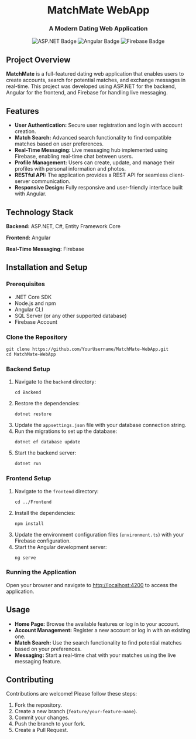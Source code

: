 <h1 align="center">MatchMate WebApp</h1>
<h3 align="center">A Modern Dating Web Application</h3>

<p align="center">
    <img src="https://img.shields.io/badge/ASP.NET-%23FF6F61.svg?style=for-the-badge&logo=dotnet&logoColor=white" alt="ASP.NET Badge" />
    <img src="https://img.shields.io/badge/Angular-%23E23237.svg?style=for-the-badge&logo=angular&logoColor=white" alt="Angular Badge" />
    <img src="https://img.shields.io/badge/Firebase-%23039BE5.svg?style=for-the-badge&logo=firebase&logoColor=white" alt="Firebase Badge" />
</p>

<h2>Project Overview</h2>
<p><strong>MatchMate</strong> is a full-featured dating web application that enables users to create accounts, search for potential matches, and exchange messages in real-time. This project was developed using ASP.NET for the backend, Angular for the frontend, and Firebase for handling live messaging.</p>

<h2>Features</h2>
<ul>
    <li><strong>User Authentication:</strong> Secure user registration and login with account creation.</li>
    <li><strong>Match Search:</strong> Advanced search functionality to find compatible matches based on user preferences.</li>
    <li><strong>Real-Time Messaging:</strong> Live messaging hub implemented using Firebase, enabling real-time chat between users.</li>
    <li><strong>Profile Management:</strong> Users can create, update, and manage their profiles with personal information and photos.</li>
    <li><strong>RESTful API:</strong> The application provides a REST API for seamless client-server communication.</li>
    <li><strong>Responsive Design:</strong> Fully responsive and user-friendly interface built with Angular.</li>
</ul>

<h2>Technology Stack</h2>
<p><strong>Backend:</strong> ASP.NET, C#, Entity Framework Core</p>
<p><strong>Frontend:</strong> Angular</p>
<p><strong>Real-Time Messaging:</strong> Firebase</p>

<h2>Installation and Setup</h2>

<h3>Prerequisites</h3>
<ul>
    <li>.NET Core SDK</li>
    <li>Node.js and npm</li>
    <li>Angular CLI</li>
    <li>SQL Server (or any other supported database)</li>
    <li>Firebase Account</li>
</ul>

<h3>Clone the Repository</h3>
<pre><code>git clone https://github.com/YourUsername/MatchMate-WebApp.git
cd MatchMate-WebApp
</code></pre>

<h3>Backend Setup</h3>
<ol>
    <li>Navigate to the <code>backend</code> directory:
        <pre><code>cd Backend</code></pre>
    </li>
    <li>Restore the dependencies:
        <pre><code>dotnet restore</code></pre>
    </li>
    <li>Update the <code>appsettings.json</code> file with your database connection string.</li>
    <li>Run the migrations to set up the database:
        <pre><code>dotnet ef database update</code></pre>
    </li>
    <li>Start the backend server:
        <pre><code>dotnet run</code></pre>
    </li>
</ol>

<h3>Frontend Setup</h3>
<ol>
    <li>Navigate to the <code>frontend</code> directory:
        <pre><code>cd ../Frontend</code></pre>
    </li>
    <li>Install the dependencies:
        <pre><code>npm install</code></pre>
    </li>
    <li>Update the environment configuration files (<code>environment.ts</code>) with your Firebase configuration.</li>
    <li>Start the Angular development server:
        <pre><code>ng serve</code></pre>
    </li>
</ol>

<h3>Running the Application</h3>
<p>Open your browser and navigate to <a href="http://localhost:4200" target="_blank">http://localhost:4200</a> to access the application.</p>

<h2>Usage</h2>
<ul>
    <li><strong>Home Page:</strong> Browse the available features or log in to your account.</li>
    <li><strong>Account Management:</strong> Register a new account or log in with an existing one.</li>
    <li><strong>Match Search:</strong> Use the search functionality to find potential matches based on your preferences.</li>
    <li><strong>Messaging:</strong> Start a real-time chat with your matches using the live messaging feature.</li>
</ul>

<h2>Contributing</h2>
<p>Contributions are welcome! Please follow these steps:</p>
<ol>
    <li>Fork the repository.</li>
    <li>Create a new branch (<code>feature/your-feature-name</code>).</li>
    <li>Commit your changes.</li>
    <li>Push the branch to your fork.</li>
    <li>Create a Pull Request.</li>
</ol>
</body>
</html>
